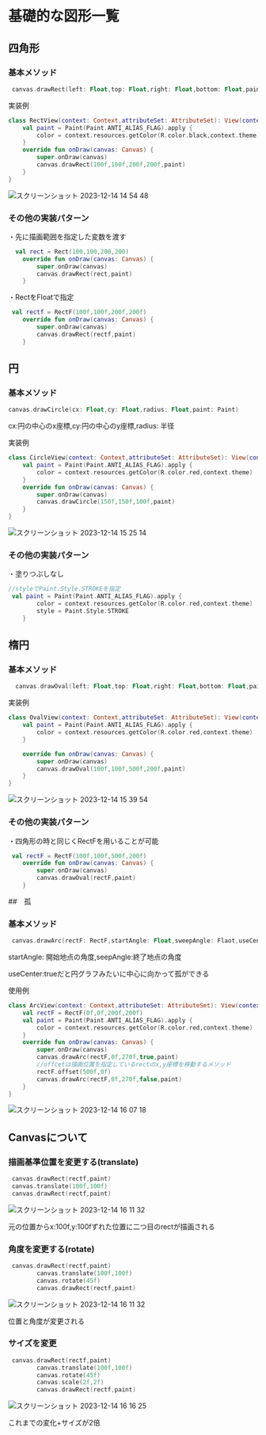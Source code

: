 # 基礎的な図形一覧

## 四角形

### 基本メソッド

```kotlin
 canvas.drawRect(left: Float,top: Float,right: Float,bottom: Float,paint: Paint)
```

実装例

```kotlin
class RectView(context: Context,attributeSet: AttributeSet): View(context,attributeSet){
    val paint = Paint(Paint.ANTI_ALIAS_FLAG).apply {
        color = context.resources.getColor(R.color.black,context.theme)
    }
    override fun onDraw(canvas: Canvas) {
        super.onDraw(canvas)
        canvas.drawRect(100f,100f,200f,200f,paint)
    }
}
```

![スクリーンショット 2023-12-14 14 54 48](https://github.com/tomoya-hiraiwa/android_origin_view/assets/132980146/30bf7b86-96be-470e-92c1-e0706408a694)

### その他の実装パターン

・先に描画範囲を指定した変数を渡す

```kotlin
  val rect = Rect(100,100,200,200)
    override fun onDraw(canvas: Canvas) {
        super.onDraw(canvas)
        canvas.drawRect(rect,paint)
    }
```

・RectをFloatで指定

```kotlin
 val rectf = RectF(100f,100f,200f,200f)
    override fun onDraw(canvas: Canvas) {
        super.onDraw(canvas)
        canvas.drawRect(rectf,paint)
    }
```

## 円

### 基本メソッド

```kotlin
canvas.drawCircle(cx: Float,cy: Float,radius: Float,paint: Paint)
```

cx:円の中心のx座標,cy:円の中心のy座標,radius: 半径

実装例

```kotlin
class CircleView(context: Context,attributeSet: AttributeSet): View(context,attributeSet){
    val paint = Paint(Paint.ANTI_ALIAS_FLAG).apply {
        color = context.resources.getColor(R.color.red,context.theme)
    }
    override fun onDraw(canvas: Canvas) {
        super.onDraw(canvas)
        canvas.drawCircle(150f,150f,100f,paint)
    }
}
```

![スクリーンショット 2023-12-14 15 25 14](https://github.com/tomoya-hiraiwa/android_origin_view/assets/132980146/ef414b36-9bad-4df6-a1ff-8493fbe236a3)

### その他の実装パターン

・塗りつぶしなし

```kotlin
//styleでPaint.Style.STROKEを指定
 val paint = Paint(Paint.ANTI_ALIAS_FLAG).apply {
        color = context.resources.getColor(R.color.red,context.theme)
        style = Paint.Style.STROKE
    }
```

## 楕円

### 基本メソッド

```kotlin
  canvas.drawOval(left: Float,top: Float,right: Float,bottom: Float,paint: Paint)
```

実装例

```kotlin
class OvalView(context: Context,attributeSet: AttributeSet): View(context,attributeSet){
    val paint = Paint(Paint.ANTI_ALIAS_FLAG).apply {
        color = context.resources.getColor(R.color.red,context.theme)
    }

    override fun onDraw(canvas: Canvas) {
        super.onDraw(canvas)
        canvas.drawOval(100f,100f,500f,200f,paint)
    }
}
```
![スクリーンショット 2023-12-14 15 39 54](https://github.com/tomoya-hiraiwa/android_origin_view/assets/132980146/ed91cfe3-47f1-4b4c-aa89-47e0b053f6b1)

### その他の実装パターン

・四角形の時と同じくRectFを用いることが可能

```kotlin
 val rectF = RectF(100f,100f,500f,200f)
    override fun onDraw(canvas: Canvas) {
        super.onDraw(canvas)
        canvas.drawOval(rectF,paint)
    }
```

##　孤

### 基本メソッド

```kotlin
 canvas.drawArc(rectF: RectF,startAngle: Float,sweepAngle: Flaot,useCenter: Boolean,paint: Paint)
```

startAngle: 開始地点の角度,seepAngle:終了地点の角度

useCenter:trueだと円グラフみたいに中心に向かって孤ができる

使用例

```kotlin
class ArcView(context: Context,attributeSet: AttributeSet): View(context,attributeSet){
    val rectF = RectF(0f,0f,200f,200f)
    val paint = Paint(Paint.ANTI_ALIAS_FLAG).apply {
        color = context.resources.getColor(R.color.red,context.theme)
    }
    override fun onDraw(canvas: Canvas) {
        super.onDraw(canvas)
        canvas.drawArc(rectF,0f,270f,true,paint)
        //offcetは描画位置を指定しているrectのx,y座標を移動するメソッド
        rectF.offset(500f,0f)
        canvas.drawArc(rectF,0f,270f,false,paint)
    }
}
```

![スクリーンショット 2023-12-14 16 07 18](https://github.com/tomoya-hiraiwa/android_origin_view/assets/132980146/3a5dbf05-243a-400a-beae-f5a0d6a4fd53)


## Canvasについて

### 描画基準位置を変更する(translate)

```kotlin
 canvas.drawRect(rectf,paint)
 canvas.translate(100f,100f)
 canvas.drawRect(rectf,paint)
```

![スクリーンショット 2023-12-14 16 11 32](https://github.com/tomoya-hiraiwa/android_origin_view/assets/132980146/580644db-2a4c-45cb-951f-951551fe2269)

元の位置からx:100f,y:100fずれた位置に二つ目のrectが描画される

### 角度を変更する(rotate)

```kotlin
 canvas.drawRect(rectf,paint)
        canvas.translate(100f,100f)
        canvas.rotate(45f)
        canvas.drawRect(rectf,paint)
```

![スクリーンショット 2023-12-14 16 11 32](https://github.com/tomoya-hiraiwa/android_origin_view/assets/132980146/70aebf55-25e9-431e-b6c9-55ad525c0f72)

位置と角度が変更される

### サイズを変更

```kotlin
 canvas.drawRect(rectf,paint)
        canvas.translate(100f,100f)
        canvas.rotate(45f)
        canvas.scale(2f,2f)
        canvas.drawRect(rectf,paint)
```


![スクリーンショット 2023-12-14 16 16 25](https://github.com/tomoya-hiraiwa/android_origin_view/assets/132980146/03026c83-bb91-45bf-b70e-10c6e6d7ddba)

これまでの変化+サイズが2倍

